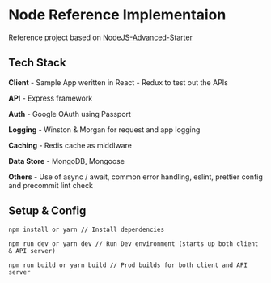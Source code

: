 # Node Reference Implementaion

Reference project based on [NodeJS-Advanced-Starter](https://github.com/StephenGrider/AdvancedNodeStarter)

## Tech Stack

**Client** - Sample App weritten in React - Redux to test out the APIs

**API** - Express framework

**Auth** - Google OAuth using Passport

**Logging** - Winston & Morgan for request and app logging

**Caching** - Redis cache as middlware

**Data Store** - MongoDB, Mongoose

**Others** - Use of async / await, common error handling, eslint, prettier config and precommit lint check

## Setup & Config

```shell
npm install or yarn // Install dependencies

npm run dev or yarn dev // Run Dev environment (starts up both client & API server)

npm run build or yarn build // Prod builds for both client and API server
```

